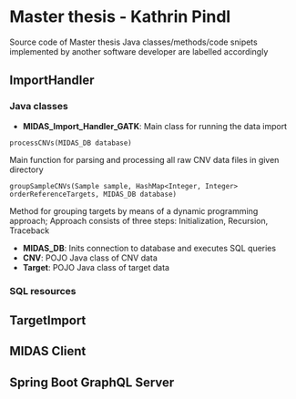 # Master thesis - Kathrin Pindl 

Source code of Master thesis 
Java classes/methods/code snipets implemented by another software developer are labelled accordingly 

## ImportHandler
### Java classes
* **MIDAS_Import_Handler_GATK**: Main class for running the data import
```
processCNVs(MIDAS_DB database)
```
Main function for parsing and processing all raw CNV data files in given directory

```
groupSampleCNVs(Sample sample, HashMap<Integer, Integer> orderReferenceTargets, MIDAS_DB database)
```
Method for grouping targets by means of a dynamic programming approach; Approach consists of three steps: Initialization, Recursion, Traceback



* **MIDAS_DB**: Inits connection to database and executes SQL queries
* **CNV**: POJO Java class of CNV data
* **Target**: POJO Java class of target data

### SQL resources



## TargetImport

## MIDAS Client

## Spring Boot GraphQL Server

